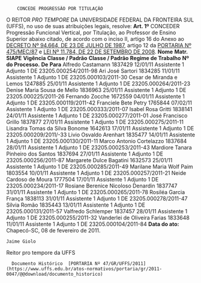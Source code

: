         CONCEDE PROGRESSÃO POR TITULAÇÃO  

 O REITOR *PRO TEMPORE*  DA UNIVERSIDADE FEDERAL DA FRONTEIRA SUL (UFFS), no uso de suas atribuições legais, resolve:   **Art. 1º**  CONCEDER Progressão Funcional Vertical, por Titulação, ao Professor de Ensino Superior abaixo citado, de acordo com o inciso II, artigo 16 do Anexo ao [DECRETO Nº 94.664, DE 23 DE JULHO DE 1987](http://www.planalto.gov.br/ccivil_03/decreto/Antigos/D94664.htm), artigo 12 da [PORTARIA Nº 475/MEC/87](https://conlegis.planejamento.gov.br/conlegis/legislacao/atoNormativoDetalhesPub.htm?id=2919) e [LEI Nº 11.784, DE 22 DE SETEMBRO DE 2008](http://www.planalto.gov.br/ccivil_03/_Ato2007-2010/2008/Lei/L11784.htm).     **Nome**    **Matr. SIAPE**    **Vigência**    **Classe / Padrão**    **Classe / Padrão**    **Regime de Trabalho**    **Nº do Processo.**      **De**   **Para**     Alfredo Castamann   1837429   12/01/11   Assistente 1   Adjunto 1   DE   23205.000254/2011-98     Ari José Sartori   1834285   11/01/11   Assistente 1   Adjunto 1   DE   23205.000103/2011-30     Cesar de Miranda e Lemos   1247885   25/01/11   Assistente 1   Adjunto 1   DE   23205.000264/2011-23     Denise Maria Sousa de Mello   1836963   25/01/11   Assistente 1   Adjunto 1   DE   23205.000225/2011-26     Fernando Zocche   1672559   04/01/11   Assistente 1   Adjunto 1   DE   23205.000119/2011-42     Franciele Bete Petry   1765844   07/02/11   Assistente 1   Adjunto 1   DE   23205.000333/2011-07     Isabel Rosa Gritti   1838141   24/01/11   Assistente 1   Adjunto 1   DE   23205.000277/2011-01     José Francisco Grillo   1837877   27/01/11   Assistente 1   Adjunto 1   DE   23205.000275/2011-11     Lisandra Tomas da Silva Bonome   1642613   17/01/11   Assistente 1   Adjunto 1   DE   23205.000209/2011/-33     Livio Osvaldo Arenhart   1835477   14/01/11   Assistente 1   Adjunto 1   DE   23205.000130/2011-11     Marco Antonio Cortelazzo   1837684   28/01/11   Assistente 1   Adjunto 1   DE   23205.000253/2011-43     Mardiore Tanara Pinheiro dos Santos   1837694   27/01/11   Assistente 1   Adjunto 1   DE   23205.000256/2011-87     Margarete Dulce Bagatini   1632573   25/01/11   Assistente 1   Adjunto 1   DE   23205.000285/2011-49     Marilane Maria Wolf Paim   1803554   10/01/11   Assistente 1   Adjunto 1   DE   23205.000257/2011-21     Neide Cardoso de Moura   1777504   17/01/11   Assistente 1   Adjunto 1   DE   23205.000234/2011-17     Rosiane Berenice Nicoloso Denardin   1837747   31/01/11   Assistente 1   Adjunto 1   DE   23205.000265/2011-78     Rosiléa Garcia França   1838113   31/01/11   Assistente 1   Adjunto 1   DE   23205.000278/2011-47     Silvia Romão   1835443   13/01/11   Assistente 1   Adjunto 1   DE   23205.000131/2011-57     Valfredo Schlemper   1837457   28/01/11   Assistente 1   Adjunto 1   DE   23205.000255/2011-32     Vanderlei de Oliveira Farias   1833648   11/01/11   Assistente 1   Adjunto 1   DE   23205.000104/2011-84            **Data do ato:** Chapecó-SC, 08 de fevereiro de 2011.   
 

    Jaime Giolo    
 Reitor pro tempore da UFFS 

      Documento Histórico  [PORTARIA Nº 47/GR/UFFS/2011](https://www.uffs.edu.br/atos-normativos/portaria/gr/2011-0047/@@download/documento_historico)     
      